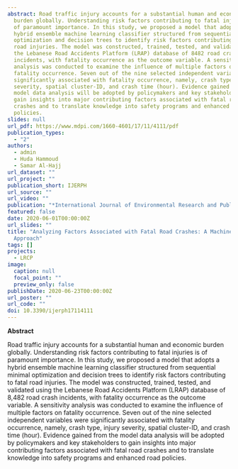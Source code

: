 ```yaml
---
abstract: Road traffic injury accounts for a substantial human and economic
  burden globally. Understanding risk factors contributing to fatal injuries is
  of paramount importance. In this study, we proposed a model that adopts a
  hybrid ensemble machine learning classifier structured from sequential minimal
  optimization and decision trees to identify risk factors contributing to fatal
  road injuries. The model was constructed, trained, tested, and validated using
  the Lebanese Road Accidents Platform (LRAP) database of 8482 road crash
  incidents, with fatality occurrence as the outcome variable. A sensitivity
  analysis was conducted to examine the influence of multiple factors on
  fatality occurrence. Seven out of the nine selected independent variables were
  significantly associated with fatality occurrence, namely, crash type, injury
  severity, spatial cluster-ID, and crash time (hour). Evidence gained from the
  model data analysis will be adopted by policymakers and key stakeholders to
  gain insights into major contributing factors associated with fatal road
  crashes and to translate knowledge into safety programs and enhanced road
  policies.
slides: null
url_pdf: https://www.mdpi.com/1660-4601/17/11/4111/pdf
publication_types:
  - "2"
authors:
  - admin
  - Huda Hammoud
  - Samar Al-Hajj
url_dataset: ""
url_project: ""
publication_short: IJERPH
url_source: ""
url_video: ""
publication: "*International Journal of Environmental Research and Public Health*"
featured: false
date: 2020-06-01T00:00:00Z
url_slides: ""
title: "Analyzing Factors Associated with Fatal Road Crashes: A Machine Learning
  Approach"
tags: []
projects:
  - LRCP
image:
  caption: null
  focal_point: ""
  preview_only: false
publishDate: 2020-06-23T00:00:00Z
url_poster: ""
url_code: ""
doi: 10.3390/ijerph17114111
---
```


**Abstract**

Road traffic injury accounts for a substantial human and economic burden globally. Understanding risk factors contributing to fatal injuries is of paramount importance. In this study, we proposed a model that adopts a hybrid ensemble machine learning classifier structured from sequential minimal optimization and decision trees to identify risk factors contributing to fatal road injuries. The model was constructed, trained, tested, and validated using the Lebanese Road Accidents Platform (LRAP) database of 8,482 road crash incidents, with fatality occurrence as the outcome variable. A sensitivity analysis was conducted to examine the influence of multiple factors on fatality occurrence. Seven out of the nine selected independent variables were significantly associated with fatality occurrence, namely, crash type, injury severity, spatial cluster-ID, and crash time (hour). Evidence gained from the model data analysis will be adopted by policymakers and key stakeholders to gain insights into major contributing factors associated with fatal road   crashes and to translate knowledge into safety programs and enhanced road policies.